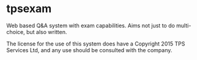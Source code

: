 # tpsexam
Web based Q&amp;A system with exam capabilities.  Aims not just to do multi-choice, but also written.

The license for the use of this system does have a Copyright 2015 TPS Services Ltd, and any use should be consulted with the company.
